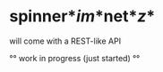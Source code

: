 # spinner\**im*\*net\**z*\*

will come with a REST-like API
  
°° work in progress (just started) °°

